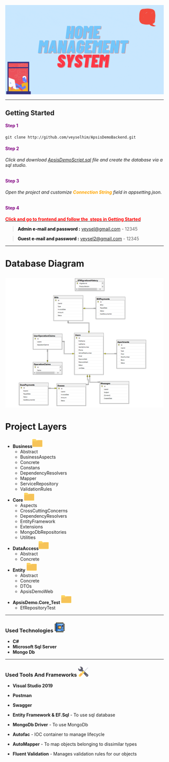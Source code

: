 ![Alt Text](https://github.com/veyselhim/HomeManagementSystem/blob/master/Backend/ApsisDemoScreenShots/banner.gif)

---
## Getting Started

#### <span style="color:purple">Step 1</span>

`git clone http://github.com/veyselhim/ApsisDemoBackend.git`

#### <span style="color:purple">**Step 2**</span>

###### Click and download [ApsisDemoScript.sql](https://easyupload.io/bvvvtv) file and create the database via a sql studio.

#### <span style="color:purple">**Step 3**</span>

###### Open the project and customize <span style="color:orange">**Connection String**</span> field in appsetting.json.

#### <span style="color:purple">**Step 4**</span>

<a href="https://github.com/veyselhim/ApsisDemo-FrontEnd"><span style="color:red">**Click and go to frontend and follow the  steps in Getting Started**</span></a>

> <span style="color:black">**Admin e-mail and password :**</span> veysel@gmail.com - 12345

> <span style="color:black">**Guest e-mail and password :**</span> veysel2@gmail.com - 12345

---

# 	Database Diagram
   
![diagram](https://github.com/veyselhim/HomeManagementSystem/blob/master/Backend/ApsisDemoScreenShots/DatabaseDiagram.png)
---
# Project Layers

- **Business**![folder](https://github.com/veyselhim/HomeManagementSystem/blob/master/Backend/ApsisDemoScreenShots/folder.png)
   - Abstract
   - BusinessAspects
   - Concrete
   - Constans
   - DependencyResolvers
   - Mapper
   - ServiceRepository
   - ValidationRules
- **Core** ![folder](https://github.com/veyselhim/HomeManagementSystem/blob/master/Backend/ApsisDemoScreenShots/folder.png)
  - Aspects
  - CrossCuttingConcerns
  - DependencyResolvers
   - EntityFramework
   - Extensions
   - MongoDbRepositories
   - Utilities
- **DataAccess**![folder](https://github.com/veyselhim/HomeManagementSystem/blob/master/Backend/ApsisDemoScreenShots/folder.png)
  - Abstract
  - Concrete
- **Entity** ![folder](https://github.com/veyselhim/HomeManagementSystem/blob/master/Backend/ApsisDemoScreenShots/folder.png)
   - Abstract
   - Concrete
   - DTOs
   - ApsisDemoWeb
- **ApsisDemo.Core_Test** ![folder](https://github.com/veyselhim/HomeManagementSystem/blob/master/Backend/ApsisDemoScreenShots/folder.png)
  - EfRepositoryTest

---

### Used Technologies ![tech](https://github.com/veyselhim/HomeManagementSystem/blob/master/Backend/ApsisDemoScreenShots/tech.png)

- **C#**
- **Microsoft Sql Server**
- **Mongo Db**

---

### Used Tools And Frameworks ![tools](https://github.com/veyselhim/HomeManagementSystem/blob/master/Backend/ApsisDemoScreenShots/tools.png)

- **Visual Studio 2019**

- **Postman**

- **Swagger**

- **Entity Framework & EF.Sql** - To use sql database

- **MongoDb Driver** - To use MongoDb

- **Autofac** - IOC container to manage lifecycle

- **AutoMapper** - To map objects belonging to dissimilar types

- **Fluent Validation** - Manages validation rules for our objects

  

